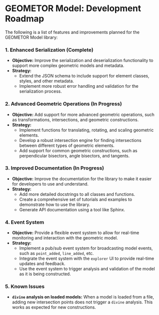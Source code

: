 # GEOMETOR Model: Development Roadmap

The following is a list of features and improvements planned for the GEOMETOR Model library:

### 1. Enhanced Serialization (Complete)

-   **Objective:** Improve the serialization and deserialization functionality to support more complex geometric models and metadata.
-   **Strategy:**
    -   Extend the JSON schema to include support for element classes, styles, and other metadata.
    -   Implement more robust error handling and validation for the serialization process.

### 2. Advanced Geometric Operations (In Progress)

-   **Objective:** Add support for more advanced geometric operations, such as transformations, intersections, and geometric constructions.
-   **Strategy:**
    -   Implement functions for translating, rotating, and scaling geometric elements.
    -   Develop a robust intersection engine for finding intersections between different types of geometric elements.
    -   Add support for common geometric constructions, such as perpendicular bisectors, angle bisectors, and tangents.

### 3. Improved Documentation (In Progress)

-   **Objective:** Improve the documentation for the library to make it easier for developers to use and understand.
-   **Strategy:**
    -   Add more detailed docstrings to all classes and functions.
    -   Create a comprehensive set of tutorials and examples to demonstrate how to use the library.
    -   Generate API documentation using a tool like Sphinx.

### 4. Event System

-   **Objective:** Provide a flexible event system to allow for real-time monitoring and interaction with the geometric model.
-   **Strategy:**
    -   Implement a pub/sub event system for broadcasting model events, such as `point_added`, `line_added`, etc.
    -   Integrate the event system with the `explorer` UI to provide real-time updates and feedback.
    -   Use the event system to trigger analysis and validation of the model as it is being constructed.

### 5. Known Issues

-   **`divine` analysis on loaded models:** When a model is loaded from a file, adding new intersection points does not trigger a `divine` analysis. This works as expected for new constructions.
